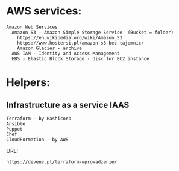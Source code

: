 # AWS services:
```
Amazon Web Services
  Amazon S3 - Amazon Simple Storage Service  (Bucket = folder)
    https://en.wikipedia.org/wiki/Amazon_S3
    https://www.hostersi.pl/amazon-s3-bez-tajemnic/
    Amazon Glacier - archive
  AWS IAM - Identity and Access Management
  EBS - Elastic Block Storage - disc for EC2 instance

```

# Helpers:

## Infrastructure as a service IAAS

```
Terraform - by Hashicorp
Ansible
Puppet
Chef
CloudFormation - by AWS
```

URL:
```
https://devenv.pl/terraform-wprowadzenie/

```
